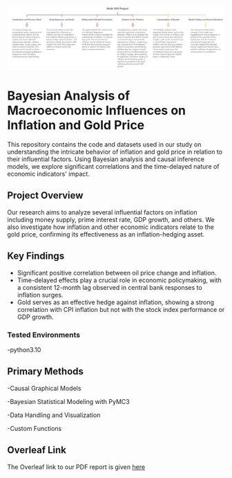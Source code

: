 ![image](https://github.com/AndreiAf02/Math509Project_Public/blob/main/Readme_graph.jpg)
# Bayesian Analysis of Macroeconomic Influences on Inflation and Gold Price

This repository contains the code and datasets used in our study on understanding the intricate behavior of inflation and gold price in relation to their influential factors. Using Bayesian analysis and causal inference models, we explore significant correlations and the time-delayed nature of economic indicators' impact.

## Project Overview

Our research aims to analyze several influential factors on inflation including money supply, prime interest rate, GDP growth, and others. We also investigate how inflation and other economic indicators relate to the gold price, confirming its effectiveness as an inflation-hedging asset.

## Key Findings

- Significant positive correlation between oil price change and inflation.
- Time-delayed effects play a crucial role in economic policymaking, with a consistent 12-month lag observed in central bank responses to inflation surges.
- Gold serves as an effective hedge against inflation, showing a strong correlation with CPI inflation but not with the stock index performance or GDP growth.

### Tested Environments

-python3.10

## Primary Methods 

-Causal Graphical Models

-Bayesian Statistical Modeling with PyMC3

-Data Handling and Visualization

-Custom Functions


## Overleaf Link

The Overleaf link to our PDF report is given [here](https://www.overleaf.com/read/qnbbywppzdpg#94f2d6)
